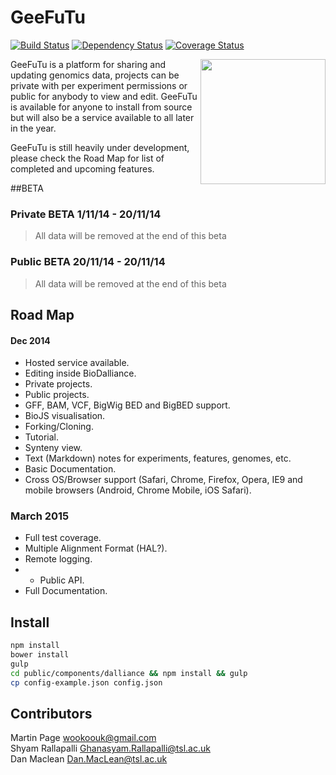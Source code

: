 # GeeFuTu
[![Build Status](https://travis-ci.org/wookoouk/GeeFuTu.svg?branch=master)](https://travis-ci.org/wookoouk/GeeFuTu)
[![Dependency Status](https://gemnasium.com/wookoouk/GeeFuTu.svg)](https://gemnasium.com/wookoouk/GeeFuTu)
[![Coverage Status](https://coveralls.io/repos/wookoouk/GeeFuTu/badge.png?branch=master)](https://coveralls.io/r/wookoouk/GeeFuTu?branch=master)

<img align="right" height="200" src="https://raw.githubusercontent.com/wookoouk/GeeFuTu/master/public/GeeFuTu.png">

GeeFuTu is a platform for sharing and updating genomics data, projects can be private with per experiment permissions or public for anybody to view and edit.
GeeFuTu is available for anyone to install from source but will also be a service available to all later in the year.

GeeFuTu is still heavily under development, please check the Road Map for list of completed and upcoming features.

##BETA

### Private BETA 1/11/14 - 20/11/14
> All data will be removed at the end of this beta

### Public BETA 20/11/14 - 20/11/14
> All data will be removed at the end of this beta

## Road Map

#### Dec 2014

* Hosted service available.
* Editing inside BioDalliance.
* Private projects.
* Public projects.
* GFF, BAM, VCF, BigWig BED and BigBED support.
* BioJS visualisation.
* Forking/Cloning.
* Tutorial.
* Synteny view.
* Text (Markdown) notes for experiments, features, genomes, etc.
* Basic Documentation.
* Cross OS/Browser support (Safari, Chrome, Firefox, Opera, IE9 and mobile browsers (Android, Chrome Mobile, iOS Safari).

### March 2015

* Full test coverage.
* Multiple Alignment Format (HAL?).
* Remote logging.
* * Public API.
* Full Documentation.

## Install

```sh
npm install
bower install
gulp
cd public/components/dalliance && npm install && gulp
cp config-example.json config.json
```

## Contributors

Martin Page <wookoouk@gmail.com>    
Shyam Rallapalli <Ghanasyam.Rallapalli@tsl.ac.uk>    
Dan Maclean <Dan.MacLean@tsl.ac.uk>    
